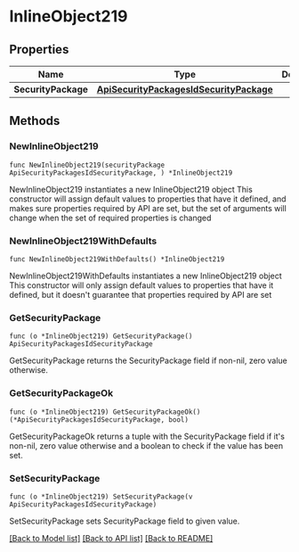 # InlineObject219

## Properties

Name | Type | Description | Notes
------------ | ------------- | ------------- | -------------
**SecurityPackage** | [**ApiSecurityPackagesIdSecurityPackage**](_api_security_packages__id__securityPackage.md) |  | 

## Methods

### NewInlineObject219

`func NewInlineObject219(securityPackage ApiSecurityPackagesIdSecurityPackage, ) *InlineObject219`

NewInlineObject219 instantiates a new InlineObject219 object
This constructor will assign default values to properties that have it defined,
and makes sure properties required by API are set, but the set of arguments
will change when the set of required properties is changed

### NewInlineObject219WithDefaults

`func NewInlineObject219WithDefaults() *InlineObject219`

NewInlineObject219WithDefaults instantiates a new InlineObject219 object
This constructor will only assign default values to properties that have it defined,
but it doesn't guarantee that properties required by API are set

### GetSecurityPackage

`func (o *InlineObject219) GetSecurityPackage() ApiSecurityPackagesIdSecurityPackage`

GetSecurityPackage returns the SecurityPackage field if non-nil, zero value otherwise.

### GetSecurityPackageOk

`func (o *InlineObject219) GetSecurityPackageOk() (*ApiSecurityPackagesIdSecurityPackage, bool)`

GetSecurityPackageOk returns a tuple with the SecurityPackage field if it's non-nil, zero value otherwise
and a boolean to check if the value has been set.

### SetSecurityPackage

`func (o *InlineObject219) SetSecurityPackage(v ApiSecurityPackagesIdSecurityPackage)`

SetSecurityPackage sets SecurityPackage field to given value.



[[Back to Model list]](../README.md#documentation-for-models) [[Back to API list]](../README.md#documentation-for-api-endpoints) [[Back to README]](../README.md)


